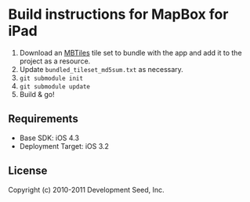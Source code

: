 # Build instructions for MapBox for iPad

 1. Download an [MBTiles](http://mbtiles.org/) tile set to bundle with the app and add it to the project as a resource.
 2. Update `bundled_tileset_md5sum.txt` as necessary.
 3. `git submodule init`
 4. `git submodule update`
 5. Build & go!

## Requirements

 * Base SDK: iOS 4.3
 * Deployment Target: iOS 3.2 

## License

Copyright (c) 2010-2011 Development Seed, Inc.
